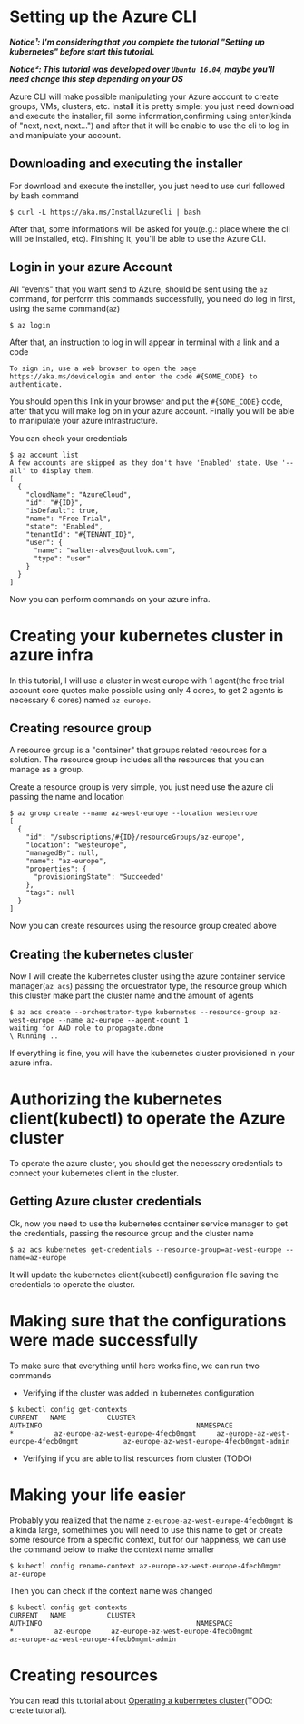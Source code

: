# Setting up the Azure CLI


**_Notice¹: I'm considering that you complete the tutorial "Setting up kubernetes" before start this tutorial._**

**_Notice²: This tutorial was developed over `Ubuntu 16.04`, maybe you'll need change this step depending on your OS_**

Azure CLI will make possible manipulating your Azure account to create groups, VMs, clusters, etc. Install it is pretty simple: you just need download and execute the installer, fill some information,confirming using enter(kinda of "next, next, next...") and after that it will be enable to use the cli to log in and manipulate your account.

## Downloading and executing the installer

For download and execute the installer, you just need to use curl followed by bash command

`$ curl -L https://aka.ms/InstallAzureCli | bash`

After that, some informations will be asked for you(e.g.: place where the cli will be installed, etc). Finishing it, you'll be able to use the Azure CLI.

## Login in your azure Account

All "events" that you want send to Azure, should be sent using the `az` command, for perform this commands successfully, you need do log in first, using the same command(`az`)

`$ az login`

After that, an instruction to log in will appear in terminal with a link and a code

`To sign in, use a web browser to open the page https://aka.ms/devicelogin and enter the code #{SOME_CODE} to authenticate.`

You should open this link in your browser and put the `#{SOME_CODE}` code, after that you will make log on in your azure account. Finally you will be able to manipulate your azure infrastructure.

You can check your credentials

```
$ az account list 
A few accounts are skipped as they don't have 'Enabled' state. Use '--all' to display them.
[
  {
    "cloudName": "AzureCloud",
    "id": "#{ID}",
    "isDefault": true,
    "name": "Free Trial",
    "state": "Enabled",
    "tenantId": "#{TENANT_ID}",
    "user": {
      "name": "walter-alves@outlook.com",
      "type": "user"
    }
  }
]
```

Now you can perform commands on your azure infra.

# Creating your kubernetes cluster in azure infra

In this tutorial, I will use a cluster in west europe with 1 agent(the free trial account core quotes make possible using only 4 cores, to get 2 agents is necessary 6 cores) named `az-europe`.

## Creating resource group

A resource group is a "container" that groups related resources for a solution. The resource group includes all the resources that you can manage as a group.

Create a resource group is very simple, you just need use the azure cli passing the name and location

```
$ az group create --name az-west-europe --location westeurope
[
  {
    "id": "/subscriptions/#{ID}/resourceGroups/az-europe",
    "location": "westeurope",
    "managedBy": null,
    "name": "az-europe",
    "properties": {
      "provisioningState": "Succeeded"
    },
    "tags": null
  }
]
```

Now you can create resources using the resource group created above

## Creating the kubernetes cluster

Now I will create the kubernetes cluster using the azure container service manager(`az acs`) passing the orquestrator type, the resource group which this cluster make part the cluster name and the amount of agents

```
$ az acs create --orchestrator-type kubernetes --resource-group az-west-europe --name az-europe --agent-count 1
waiting for AAD role to propagate.done
\ Running ..
```

If everything is fine, you will have the kubernetes cluster provisioned in your azure infra.

# Authorizing the kubernetes client(kubectl) to operate the Azure cluster

To operate the azure cluster, you should get the necessary credentials to connect your kubernetes client in the cluster.

## Getting Azure cluster credentials

Ok, now you need to use the kubernetes container service manager to get the credentials, passing the resource group and the cluster name

`$ az acs kubernetes get-credentials --resource-group=az-west-europe --name=az-europe`

It will update the kubernetes client(kubectl) configuration file saving the credentials to operate the cluster.

# Making sure that the configurations were made successfully


To make sure that everything until here works fine, we can run two commands

- Verifying if the cluster was added in kubernetes configuration

```
$ kubectl config get-contexts
CURRENT   NAME          CLUSTER                                       AUTHINFO                                      NAMESPACE
*          az-europe-az-west-europe-4fecb0mgmt     az-europe-az-west-europe-4fecb0mgmt           az-europe-az-west-europe-4fecb0mgmt-admin     
```

- Verifying if you are able to list resources from cluster
(TODO)

# Making your life easier

Probably you realized that the name `z-europe-az-west-europe-4fecb0mgmt` is a kinda large, somethimes you will need to use this name to get or create some resource from a specific context, but for our happiness, we can use the command below to make the context name smaller

`$ kubectl config rename-context az-europe-az-west-europe-4fecb0mgmt az-europe`

Then you can check if the context name was changed

```
$ kubectl config get-contexts
CURRENT   NAME          CLUSTER                                       AUTHINFO                                      NAMESPACE
*          az-europe     az-europe-az-west-europe-4fecb0mgmt           az-europe-az-west-europe-4fecb0mgmt-admin     
```

# Creating resources

You can read this tutorial about [Operating a kubernetes cluster](#)(TODO: create tutorial). 

